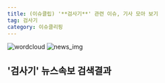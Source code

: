 ```yaml
---
title: (이슈클립) '**검사기**' 관련 이슈, 기사 모아 보기
tag: 검사기
category: 이슈클리핑
---
```

![wordcloud](https://s3.ap-northeast-2.amazonaws.com/lyrics101-wordcloud/2018-09-07-1536257589.png)
![news_img](https://user-images.githubusercontent.com/42597476/44507050-1206f400-a6e4-11e8-8d98-7ffbfebb353f.png)
## **'**검사기**'** 뉴스속보 검색결과

